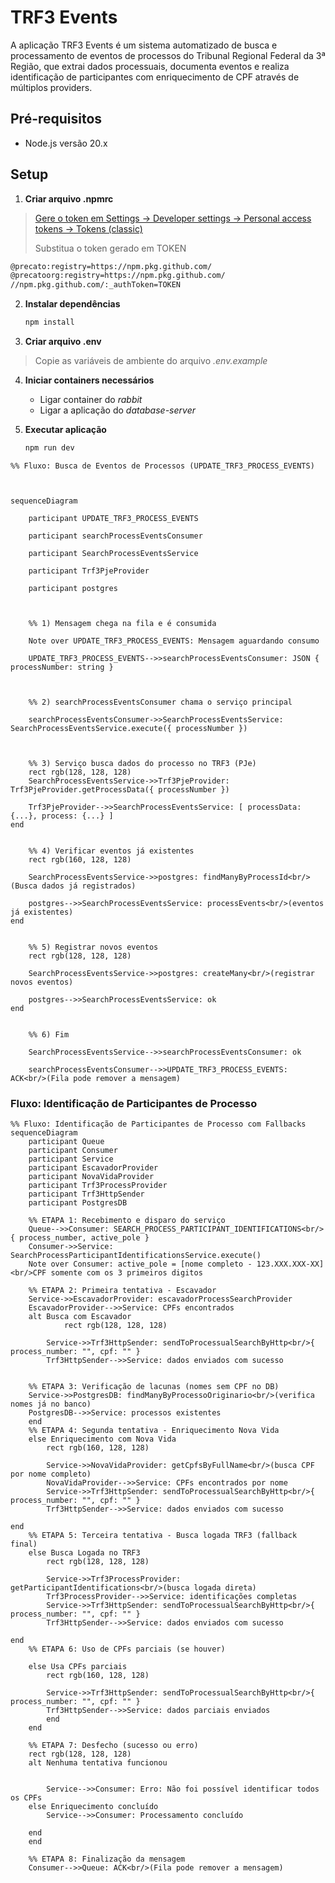 # TRF3 Events

A aplicação TRF3 Events é um sistema automatizado de busca e processamento de eventos de processos do Tribunal Regional Federal da 3ª Região, que extrai dados processuais, documenta eventos e realiza identificação de participantes com enriquecimento de CPF através de múltiplos providers.

## **Pré-requisitos**

- Node.js versão 20.x
## Setup

1. **Criar arquivo .npmrc**
> [Gere o token em Settings → Developer settings → Personal access tokens → Tokens (classic)](https://github.com/settings/tokens)
   >
   > Substitua o token gerado em TOKEN

```bash
@precato:registry=https://npm.pkg.github.com/
@precatoorg:registry=https://npm.pkg.github.com/
//npm.pkg.github.com/:_authToken=TOKEN
```

2. **Instalar dependências**

   ```bash
   npm install
   ```

3. **Criar arquivo .env**

> Copie as variáveis de ambiente do arquivo _.env.example_

4. **Iniciar containers necessários**

   - Ligar container do _rabbit_
   - Ligar a aplicação do _database-server_

5. **Executar aplicação**
   ```bash
   npm run dev
   ```
```mermaid
%% Fluxo: Busca de Eventos de Processos (UPDATE_TRF3_PROCESS_EVENTS)

  

sequenceDiagram

    participant UPDATE_TRF3_PROCESS_EVENTS

    participant searchProcessEventsConsumer

    participant SearchProcessEventsService

    participant Trf3PjeProvider

    participant postgres

  

    %% 1) Mensagem chega na fila e é consumida

    Note over UPDATE_TRF3_PROCESS_EVENTS: Mensagem aguardando consumo

    UPDATE_TRF3_PROCESS_EVENTS-->>searchProcessEventsConsumer: JSON { processNumber: string }

  

    %% 2) searchProcessEventsConsumer chama o serviço principal

    searchProcessEventsConsumer->>SearchProcessEventsService: SearchProcessEventsService.execute({ processNumber })

  

    %% 3) Serviço busca dados do processo no TRF3 (PJe)
    rect rgb(128, 128, 128)
    SearchProcessEventsService->>Trf3PjeProvider: Trf3PjeProvider.getProcessData({ processNumber })

    Trf3PjeProvider-->>SearchProcessEventsService: [ processData: {...}, process: {...} ]
end
  

    %% 4) Verificar eventos já existentes
    rect rgb(160, 128, 128)

    SearchProcessEventsService->>postgres: findManyByProcessId<br/>(Busca dados já registrados)

    postgres-->>SearchProcessEventsService: processEvents<br/>(eventos já existentes)
end
  

    %% 5) Registrar novos eventos
    rect rgb(128, 128, 128)

    SearchProcessEventsService->>postgres: createMany<br/>(registrar novos eventos)

    postgres-->>SearchProcessEventsService: ok
end
  

    %% 6) Fim

    SearchProcessEventsService-->>searchProcessEventsConsumer: ok

    searchProcessEventsConsumer-->>UPDATE_TRF3_PROCESS_EVENTS: ACK<br/>(Fila pode remover a mensagem)
```
### Fluxo: Identificação de Participantes de Processo

```mermaid
%% Fluxo: Identificação de Participantes de Processo com Fallbacks
sequenceDiagram
    participant Queue
    participant Consumer
    participant Service
    participant EscavadorProvider
    participant NovaVidaProvider
    participant Trf3ProcessProvider
    participant Trf3HttpSender
    participant PostgresDB

    %% ETAPA 1: Recebimento e disparo do serviço
    Queue-->>Consumer: SEARCH_PROCESS_PARTICIPANT_IDENTIFICATIONS<br/>{ process_number, active_pole }
    Consumer->>Service: SearchProcessParticipantIdentificationsService.execute()
    Note over Consumer: active_pole = [nome completo - 123.XXX.XXX-XX]<br/>CPF somente com os 3 primeiros digitos

    %% ETAPA 2: Primeira tentativa - Escavador
    Service->>EscavadorProvider: escavadorProcessSearchProvider
    EscavadorProvider-->>Service: CPFs encontrados
    alt Busca com Escavador
            rect rgb(128, 128, 128)

        Service->>Trf3HttpSender: sendToProcessualSearchByHttp<br/>{ process_number: "", cpf: "" }
        Trf3HttpSender-->>Service: dados enviados com sucesso
    
    
    %% ETAPA 3: Verificação de lacunas (nomes sem CPF no DB)
    Service->>PostgresDB: findManyByProcessoOriginario<br/>(verifica nomes já no banco)
    PostgresDB-->>Service: processos existentes
    end
    %% ETAPA 4: Segunda tentativa - Enriquecimento Nova Vida
    else Enriquecimento com Nova Vida
        rect rgb(160, 128, 128)

        Service->>NovaVidaProvider: getCpfsByFullName<br/>(busca CPF por nome completo)
        NovaVidaProvider-->>Service: CPFs encontrados por nome
        Service->>Trf3HttpSender: sendToProcessualSearchByHttp<br/>{ process_number: "", cpf: "" }
        Trf3HttpSender-->>Service: dados enviados com sucesso
    
end
    %% ETAPA 5: Terceira tentativa - Busca logada TRF3 (fallback final)
    else Busca Logada no TRF3
        rect rgb(128, 128, 128)

        Service->>Trf3ProcessProvider: getParticipantIdentifications<br/>(busca logada direta)
        Trf3ProcessProvider-->>Service: identificações completas
        Service->>Trf3HttpSender: sendToProcessualSearchByHttp<br/>{ process_number: "", cpf: "" }
        Trf3HttpSender-->>Service: dados enviados com sucesso
    
end
    %% ETAPA 6: Uso de CPFs parciais (se houver)
    
    else Usa CPFs parciais
        rect rgb(160, 128, 128)

        Service->>Trf3HttpSender: sendToProcessualSearchByHttp<br/>{ process_number: "", cpf: "" }
        Trf3HttpSender-->>Service: dados parciais enviados
        end
    end

    %% ETAPA 7: Desfecho (sucesso ou erro)
    rect rgb(128, 128, 128)
    alt Nenhuma tentativa funcionou
            

        Service-->>Consumer: Erro: Não foi possível identificar todos os CPFs
    else Enriquecimento concluído
        Service-->>Consumer: Processamento concluído
        
    end
    end

    %% ETAPA 8: Finalização da mensagem
    Consumer-->>Queue: ACK<br/>(Fila pode remover a mensagem)
```
